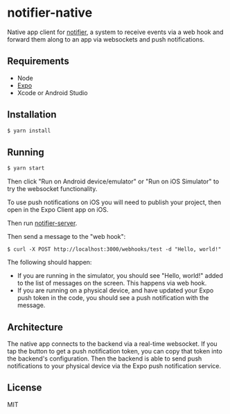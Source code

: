 # notifier-native

Native app client for [notifier](https://github.com/CodingItWrong/notifier-server), a system to receive events via a web hook and forward them along to an app via websockets and push notifications.

## Requirements

- Node
- [Expo](https://expo.io/learn)
- Xcode or Android Studio

## Installation

```bash
$ yarn install
```

## Running

```bash
$ yarn start
```

Then click "Run on Android device/emulator" or "Run on iOS Simulator" to try the websocket functionality.

To use push notifications on iOS you will need to publish your project, then open in the Expo Client app on iOS.

Then run [notifier-server](https://github.com/CodingItWrong/notifier-server).

Then send a message to the "web hook":

```
$ curl -X POST http://localhost:3000/webhooks/test -d "Hello, world!"
```

The following should happen:

- If you are running in the simulator, you should see "Hello, world!" added to the list of messages on the screen. This happens via web hook.
- If you are running on a physical device, and have updated your Expo push token in the code, you should see a push notification with the message.

## Architecture

The native app connects to the backend via a real-time websocket. If you tap the button to get a push notification token, you can copy that token into the backend's configuration. Then the backend is able to send push notifications to your physical device via the Expo push notification service.

## License

MIT
